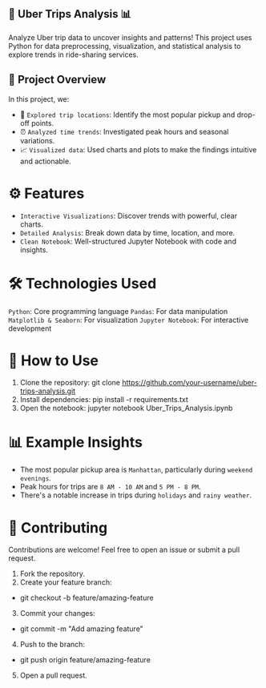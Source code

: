 ## 🚗 Uber Trips Analysis 📊
Analyze Uber trip data to uncover insights and patterns! This project uses Python for data preprocessing, visualization, and statistical analysis to explore trends in ride-sharing services.

## 📝 Project Overview

In this project, we:
- 📍 `Explored trip locations`: Identify the most popular pickup and drop-off points.
- ⏰ `Analyzed time trends`: Investigated peak hours and seasonal variations.
- 📈 `Visualized data`: Used charts and plots to make the findings intuitive and actionable.

# ⚙️ Features
- `Interactive Visualizations`: Discover trends with powerful, clear charts.
- `Detailed Analysis`: Break down data by time, location, and more.
- `Clean Notebook`: Well-structured Jupyter Notebook with code and insights.

# 🛠️ Technologies Used
`Python`: Core programming language
`Pandas`: For data manipulation
`Matplotlib & Seaborn`: For visualization
`Jupyter Notebook`: For interactive development

# 🚀 How to Use
1. Clone the repository:
git clone https://github.com/your-username/uber-trips-analysis.git
2. Install dependencies:
pip install -r requirements.txt
3. Open the notebook:
jupyter notebook Uber_Trips_Analysis.ipynb

# 📊 Example Insights
- The most popular pickup area is `Manhattan`, particularly during `weekend evenings`.
- Peak hours for trips are `8 AM - 10 AM` and `5 PM - 8 PM`.
- There's a notable increase in trips during `holidays` and `rainy weather`.

# 🤝 Contributing

Contributions are welcome! Feel free to open an issue or submit a pull request.
1. Fork the repository.
2. Create your feature branch:
- git checkout -b feature/amazing-feature
3. Commit your changes:
- git commit -m "Add amazing feature"
4. Push to the branch:
- git push origin feature/amazing-feature
5. Open a pull request.

